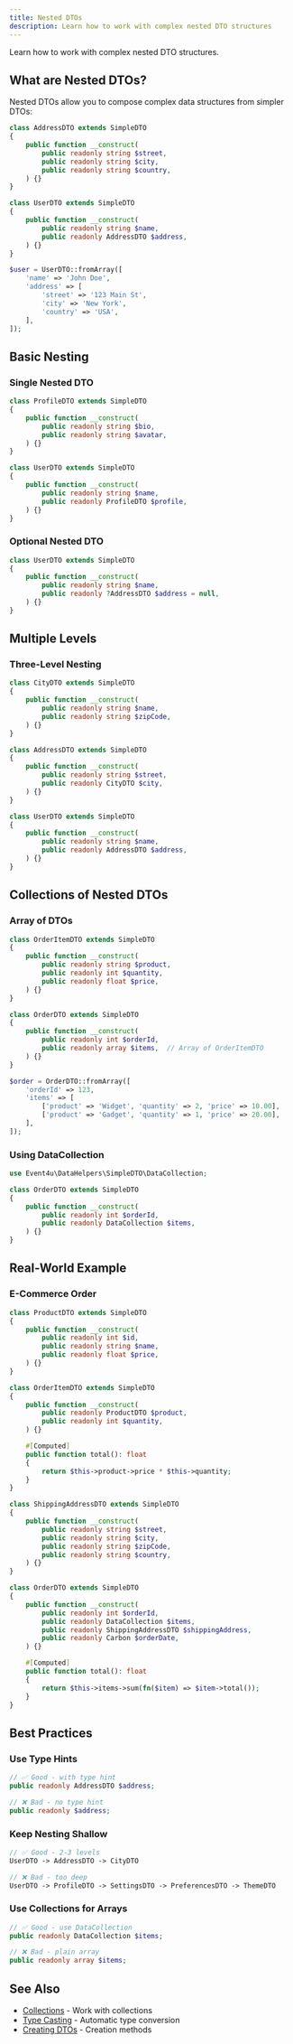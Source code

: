 ```yaml
---
title: Nested DTOs
description: Learn how to work with complex nested DTO structures
---
```


Learn how to work with complex nested DTO structures.

## What are Nested DTOs?

Nested DTOs allow you to compose complex data structures from simpler DTOs:

```php
class AddressDTO extends SimpleDTO
{
    public function __construct(
        public readonly string $street,
        public readonly string $city,
        public readonly string $country,
    ) {}
}

class UserDTO extends SimpleDTO
{
    public function __construct(
        public readonly string $name,
        public readonly AddressDTO $address,
    ) {}
}

$user = UserDTO::fromArray([
    'name' => 'John Doe',
    'address' => [
        'street' => '123 Main St',
        'city' => 'New York',
        'country' => 'USA',
    ],
]);
```

## Basic Nesting

### Single Nested DTO

```php
class ProfileDTO extends SimpleDTO
{
    public function __construct(
        public readonly string $bio,
        public readonly string $avatar,
    ) {}
}

class UserDTO extends SimpleDTO
{
    public function __construct(
        public readonly string $name,
        public readonly ProfileDTO $profile,
    ) {}
}
```

### Optional Nested DTO

```php
class UserDTO extends SimpleDTO
{
    public function __construct(
        public readonly string $name,
        public readonly ?AddressDTO $address = null,
    ) {}
}
```

## Multiple Levels

### Three-Level Nesting

```php
class CityDTO extends SimpleDTO
{
    public function __construct(
        public readonly string $name,
        public readonly string $zipCode,
    ) {}
}

class AddressDTO extends SimpleDTO
{
    public function __construct(
        public readonly string $street,
        public readonly CityDTO $city,
    ) {}
}

class UserDTO extends SimpleDTO
{
    public function __construct(
        public readonly string $name,
        public readonly AddressDTO $address,
    ) {}
}
```

## Collections of Nested DTOs

### Array of DTOs

```php
class OrderItemDTO extends SimpleDTO
{
    public function __construct(
        public readonly string $product,
        public readonly int $quantity,
        public readonly float $price,
    ) {}
}

class OrderDTO extends SimpleDTO
{
    public function __construct(
        public readonly int $orderId,
        public readonly array $items,  // Array of OrderItemDTO
    ) {}
}

$order = OrderDTO::fromArray([
    'orderId' => 123,
    'items' => [
        ['product' => 'Widget', 'quantity' => 2, 'price' => 10.00],
        ['product' => 'Gadget', 'quantity' => 1, 'price' => 20.00],
    ],
]);
```

### Using DataCollection

```php
use Event4u\DataHelpers\SimpleDTO\DataCollection;

class OrderDTO extends SimpleDTO
{
    public function __construct(
        public readonly int $orderId,
        public readonly DataCollection $items,
    ) {}
}
```

## Real-World Example

### E-Commerce Order

```php
class ProductDTO extends SimpleDTO
{
    public function __construct(
        public readonly int $id,
        public readonly string $name,
        public readonly float $price,
    ) {}
}

class OrderItemDTO extends SimpleDTO
{
    public function __construct(
        public readonly ProductDTO $product,
        public readonly int $quantity,
    ) {}

    #[Computed]
    public function total(): float
    {
        return $this->product->price * $this->quantity;
    }
}

class ShippingAddressDTO extends SimpleDTO
{
    public function __construct(
        public readonly string $street,
        public readonly string $city,
        public readonly string $zipCode,
        public readonly string $country,
    ) {}
}

class OrderDTO extends SimpleDTO
{
    public function __construct(
        public readonly int $orderId,
        public readonly DataCollection $items,
        public readonly ShippingAddressDTO $shippingAddress,
        public readonly Carbon $orderDate,
    ) {}

    #[Computed]
    public function total(): float
    {
        return $this->items->sum(fn($item) => $item->total());
    }
}
```

## Best Practices

### Use Type Hints

```php
// ✅ Good - with type hint
public readonly AddressDTO $address;

// ❌ Bad - no type hint
public readonly $address;
```

### Keep Nesting Shallow

```php
// ✅ Good - 2-3 levels
UserDTO -> AddressDTO -> CityDTO

// ❌ Bad - too deep
UserDTO -> ProfileDTO -> SettingsDTO -> PreferencesDTO -> ThemeDTO
```

### Use Collections for Arrays

```php
// ✅ Good - use DataCollection
public readonly DataCollection $items;

// ❌ Bad - plain array
public readonly array $items;
```

## See Also

- [Collections](/simple-dto/collections/) - Work with collections
- [Type Casting](/simple-dto/type-casting/) - Automatic type conversion
- [Creating DTOs](/simple-dto/creating-dtos/) - Creation methods
